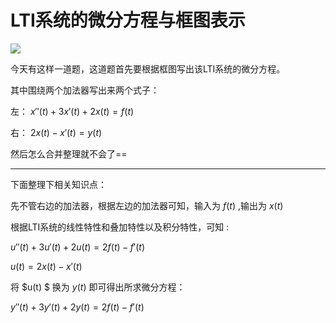 # LTI系统的微分方程与框图表示

![](D:\Study\信号与系统\picture\框图.png)

今天有这样一道题，这道题首先要根据框图写出该LTI系统的微分方程。

其中围绕两个加法器写出来两个式子：

左：   $x''(t) + 3x'(t) +2x(t) = f(t)$

右：   $2x(t) - x'(t) = y(t)$

然后怎么合并整理就不会了==



------



下面整理下相关知识点：

先不管右边的加法器，根据左边的加法器可知，输入为 $f(t)$ ,输出为 $x(t)$ 

根据LTI系统的线性特性和叠加特性以及积分特性，可知 :

$u''(t) + 3u'(t) + 2u(t) = 2f(t) - f'(t)$

$u(t) = 2x(t) - x'(t)$

将 $u(t) $ 换为 $y(t)$ 即可得出所求微分方程：

$y''(t) + 3y'(t) + 2y(t) = 2f(t) - f'(t)$